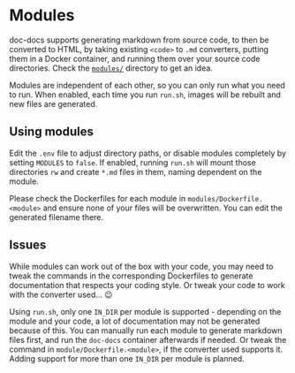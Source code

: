 # Modules

doc-docs supports generating markdown from source code, to then be converted to HTML, by taking
existing `<code>` to `.md` converters, putting them in a Docker container, and running them over
your source code directories. Check the [`modules/`](../modules/) directory to get an idea.

Modules are independent of each other, so you can only run what you need to run. When enabled,
each time you run `run.sh`, images will be rebuilt and new files are generated.

## Using modules

Edit the `.env` file to adjust directory paths, or disable modules completely by setting `MODULES`
to `false`. If enabled, running `run.sh` will mount those directories `rw` and create `*.md` files
in them, naming dependent on the module.

Please check the Dockerfiles for each module in `modules/Dockerfile.<module>` and ensure none of
your files will be overwritten. You can edit the generated filename there.

## Issues

While modules can work out of the box with your code, you may need to tweak the commands in the
corresponding Dockerfiles to generate documentation that respects your coding style. Or tweak your
code to work with the converter used... :wink:

Using `run.sh`, only one `IN_DIR` per module is supported - depending on the module and your code,
a lot of documentation may not be generated because of this. You can manually run each module
to generate markdown files first, and run the `doc-docs` container afterwards if needed. Or tweak
the command in `module/Dockerfile.<module>`, if the converter used supports it. Adding support for
more than one `IN_DIR` per module is planned.
